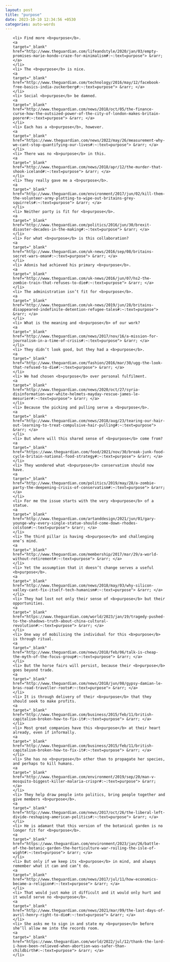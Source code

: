 ```yaml
---
layout: post
title: "purpose"
date: 2023-10-10 12:34:56 +0530
categories: auto-words
---
```

<ol>

    <li> Find more <b>purpose</b>.
    <a 
    target="_blank" 
    href="http://www.theguardian.com/lifeandstyle/2020/jan/03/empty-promises-marie-kondo-craze-for-minimalism#:~:text=purpose"> &rarr; </a>
    </li>
    <li> The <b>purpose</b> is nice.
    <a 
    target="_blank" 
    href="http://www.theguardian.com/technology/2016/may/12/facebook-free-basics-india-zuckerberg#:~:text=purpose"> &rarr; </a>
    </li>
    <li> Social <b>purpose</b> be damned.
    <a 
    target="_blank" 
    href="http://www.theguardian.com/news/2018/oct/05/the-finance-curse-how-the-outsized-power-of-the-city-of-london-makes-britain-poorer#:~:text=purpose"> &rarr; </a>
    </li>
    <li> Each has a <b>purpose</b>, however.
    <a 
    target="_blank" 
    href="https://www.theguardian.com/news/2022/may/26/measurement-why-we-cant-stop-quantifying-our-lives#:~:text=purpose"> &rarr; </a>
    </li>
    <li> There was no <b>purpose</b> in this.
    <a 
    target="_blank" 
    href="http://www.theguardian.com/news/2018/apr/12/the-murder-that-shook-iceland#:~:text=purpose"> &rarr; </a>
    </li>
    <li> They really gave me a <b>purpose</b>.
    <a 
    target="_blank" 
    href="http://www.theguardian.com/environment/2017/jun/02/kill-them-the-volunteer-army-plotting-to-wipe-out-britains-grey-squirrels#:~:text=purpose"> &rarr; </a>
    </li>
    <li> Neither party is fit for <b>purpose</b>.
    <a 
    target="_blank" 
    href="http://www.theguardian.com/politics/2016/jun/30/brexit-disaster-decades-in-the-making#:~:text=purpose"> &rarr; </a>
    </li>
    <li> For what <b>purpose</b> is this collaboration?
    <a 
    target="_blank" 
    href="http://www.theguardian.com/uk-news/2016/sep/08/britains-secret-wars-oman#:~:text=purpose"> &rarr; </a>
    </li>
    <li> Adonis had achieved his primary <b>purpose</b>.
    <a 
    target="_blank" 
    href="http://www.theguardian.com/uk-news/2016/jun/07/hs2-the-zombie-train-that-refuses-to-die#:~:text=purpose"> &rarr; </a>
    </li>
    <li> The administration isn’t fit for <b>purpose</b>.
    <a 
    target="_blank" 
    href="http://www.theguardian.com/uk-news/2019/jun/28/britains-disappeared-indefinite-detention-refugee-tales#:~:text=purpose"> &rarr; </a>
    </li>
    <li> What is the meaning and <b>purpose</b> of our work?
    <a 
    target="_blank" 
    href="http://www.theguardian.com/news/2017/nov/16/a-mission-for-journalism-in-a-time-of-crisis#:~:text=purpose"> &rarr; </a>
    </li>
    <li> They didn’t look good, but they had a <b>purpose</b>.
    <a 
    target="_blank" 
    href="http://www.theguardian.com/fashion/2016/mar/30/ugg-the-look-that-refused-to-die#:~:text=purpose"> &rarr; </a>
    </li>
    <li> We had chosen <b>purpose</b> over personal fulfilment.
    <a 
    target="_blank" 
    href="http://www.theguardian.com/news/2020/oct/27/syria-disinformation-war-white-helmets-mayday-rescue-james-le-mesurier#:~:text=purpose"> &rarr; </a>
    </li>
    <li> Because the picking and pulling serve a <b>purpose</b>.
    <a 
    target="_blank" 
    href="http://www.theguardian.com/news/2018/aug/23/tearing-our-hair-out-learning-to-treat-compulsive-hair-pulling#:~:text=purpose"> &rarr; </a>
    </li>
    <li> But where will this shared sense of <b>purpose</b> come from?
    <a 
    target="_blank" 
    href="https://www.theguardian.com/food/2021/nov/30/break-junk-food-cycle-britain-national-food-strategy#:~:text=purpose"> &rarr; </a>
    </li>
    <li> They wondered what <b>purpose</b> conservatism should now have.
    <a 
    target="_blank" 
    href="http://www.theguardian.com/politics/2019/may/28/a-zombie-party-the-deepening-crisis-of-conservatism#:~:text=purpose"> &rarr; </a>
    </li>
    <li> For me the issue starts with the very <b>purpose</b> of a statue.
    <a 
    target="_blank" 
    href="http://www.theguardian.com/artanddesign/2021/jun/01/gary-younge-why-every-single-statue-should-come-down-rhodes-colston#:~:text=purpose"> &rarr; </a>
    </li>
    <li> The third pillar is having <b>purpose</b> and challenging one’s mind.
    <a 
    target="_blank" 
    href="http://www.theguardian.com/membership/2017/mar/29/a-world-without-retirement#:~:text=purpose"> &rarr; </a>
    </li>
    <li> Yet the assumption that it doesn’t change serves a useful <b>purpose</b>.
    <a 
    target="_blank" 
    href="http://www.theguardian.com/news/2018/may/03/why-silicon-valley-cant-fix-itself-tech-humanism#:~:text=purpose"> &rarr; </a>
    </li>
    <li> They had lost not only their sense of <b>purpose</b> but their opportunities.
    <a 
    target="_blank" 
    href="https://www.theguardian.com/world/2023/jan/19/tragedy-pushed-to-the-shadows-truth-about-china-cultural-revolution#:~:text=purpose"> &rarr; </a>
    </li>
    <li> One way of mobilising the individual for this <b>purpose</b> is through ritual.
    <a 
    target="_blank" 
    href="http://www.theguardian.com/news/2018/feb/06/talk-is-cheap-the-myth-of-the-focus-group#:~:text=purpose"> &rarr; </a>
    </li>
    <li> But the horse fairs will persist, because their <b>purpose</b> goes beyond trade.
    <a 
    target="_blank" 
    href="http://www.theguardian.com/news/2018/jun/08/gypsy-damian-le-bras-road-traveller-roots#:~:text=purpose"> &rarr; </a>
    </li>
    <li> It is through delivery of their <b>purpose</b> that they should seek to make profits.
    <a 
    target="_blank" 
    href="http://www.theguardian.com/business/2015/feb/11/british-capitalism-broken-how-to-fix-it#:~:text=purpose"> &rarr; </a>
    </li>
    <li> Most great companies have this <b>purpose</b> at their heart already, even if informally.
    <a 
    target="_blank" 
    href="http://www.theguardian.com/business/2015/feb/11/british-capitalism-broken-how-to-fix-it#:~:text=purpose"> &rarr; </a>
    </li>
    <li> She has no <b>purpose</b> other than to propagate her species, and perhaps to kill humans.
    <a 
    target="_blank" 
    href="http://www.theguardian.com/environment/2019/sep/20/man-v-mosquito-biggest-killer-malaria-crispr#:~:text=purpose"> &rarr; </a>
    </li>
    <li> They help draw people into politics, bring people together and give members <b>purpose</b>.
    <a 
    target="_blank" 
    href="http://www.theguardian.com/news/2017/oct/26/the-liberal-left-divide-reshaping-american-politics#:~:text=purpose"> &rarr; </a>
    </li>
    <li> He is adamant that this version of the botanical garden is no longer fit for <b>purpose</b>.
    <a 
    target="_blank" 
    href="https://www.theguardian.com/environment/2023/jan/26/battle-of-the-botanic-garden-the-horticulture-war-roiling-the-isle-of-wight#:~:text=purpose"> &rarr; </a>
    </li>
    <li> But only if we keep its <b>purpose</b> in mind, and always remember what it can and can’t do.
    <a 
    target="_blank" 
    href="http://www.theguardian.com/news/2017/jul/11/how-economics-became-a-religion#:~:text=purpose"> &rarr; </a>
    </li>
    <li> That would just make it difficult and it would only hurt and it would serve no <b>purpose</b>.
    <a 
    target="_blank" 
    href="http://www.theguardian.com/news/2021/mar/09/the-last-days-of-avril-henry-right-to-die#:~:text=purpose"> &rarr; </a>
    </li>
    <li> She asks me to sign in and state my <b>purpose</b> before she’ll allow me into the records room.
    <a 
    target="_blank" 
    href="https://www.theguardian.com/world/2022/jul/12/thank-the-lord-i-have-been-relieved-when-abortion-was-safer-than-childbirth#:~:text=purpose"> &rarr; </a>
    </li>